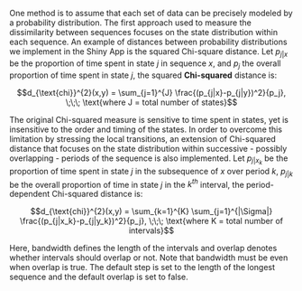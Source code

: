 One method is to assume that each set of data can be precisely modeled by a probability distribution. The first approach used to measure the dissimilarity between sequences focuses on the state distribution within each sequence. An example of distances between probability distributions we implement in the Shiny App is the squared Chi-square distance. Let $p_{j|x}$ be the proportion of time spent in state $j$ in sequence $x$, and $p_j$ the overall proportion of time spent in state $j$, the squared **Chi-squared** distance is:

$$d_{\text{chi}}^{2}(x,y) = \sum_{j=1}^{J} \frac{(p_{j|x}-p_{j|y})^2}{p_j}, \;\;\; \text{where J = total number of states}$$

The original Chi-squared measure is sensitive to time spent in states, yet is insensitive to the order and timing of the states. In order to overcome this limitation by stressing the local transitions, an extension of Chi-squared distance that focuses on the state distribution within successive - possibly overlapping - periods of the sequence is also implemented. Let $p_{j|x_k}$ be the proportion of time spent in state $j$ in the subsequence of $x$ over period $k$, $p_{j|k}$ be the overall proportion of time in state $j$ in the $k^{th}$ interval, the period-dependent Chi-squared distance is: 

$$d_{\text{chi}}^{2}(x,y) = \sum_{k=1}^{K} \sum_{j=1}^{|\Sigma|} \frac{(p_{j|x_k}-p_{j|y_k})^2}{p_j}, \;\;\; \text{where K = total number of intervals}$$

Here, bandwidth defines the length of the intervals and overlap denotes whether intervals should overlap or not. Note that bandwidth must be even when overlap is true. The default step is set to the length of the longest sequence and the default overlap is set to false.
